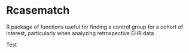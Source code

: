 # Rcasematch
R package of functions useful for finding a control group for a cohort of interest, particularly when analyzing retrospective EHR data

Test
